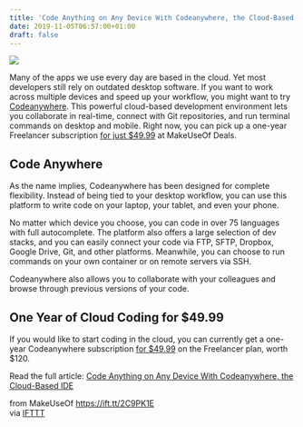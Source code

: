 ```yaml
---
title: 'Code Anything on Any Device With Codeanywhere, the Cloud-Based IDE'
date: 2019-11-05T06:57:00+01:00
draft: false
---
```


![](https://static.makeuseof.com/wp-content/uploads/2019/10/sale_22226_primary_image.jpg)

Many of the apps we use every day are based in the cloud. Yet most developers still rely on outdated desktop software. If you want to work across multiple devices and speed up your workflow, you might want to try [Codeanywhere](https://deals.makeuseof.com/sales/codeanywhere-freelancer-plan-1-yr-subscription?utm_source=makeuseof.com&utm_medium=referral&utm_campaign=codeanywhere-freelancer-plan-1-yr-subscription&utm_term=scsf-345759&utm_content=a0x1P000004Mq2M&scsonar=1). This powerful cloud-based development environment lets you collaborate in real-time, connect with Git repositories, and run terminal commands on desktop and mobile. Right now, you can pick up a one-year Freelancer subscription [for just $49.99](https://deals.makeuseof.com/sales/codeanywhere-freelancer-plan-1-yr-subscription?utm_source=makeuseof.com&utm_medium=referral&utm_campaign=codeanywhere-freelancer-plan-1-yr-subscription&utm_term=scsf-345759&utm_content=a0x1P000004Mq2M&scsonar=1) at MakeUseOf Deals.

**Code Anywhere**
-----------------

As the name implies, Codeanywhere has been designed for complete flexibility. Instead of being tied to your desktop workflow, you can use this platform to write code on your laptop, your tablet, and even your phone.

No matter which device you choose, you can code in over 75 languages with full autocomplete. The platform also offers a large selection of dev stacks, and you can easily connect your code via FTP, SFTP, Dropbox, Google Drive, Git, and other platforms. Meanwhile, you can choose to run commands on your own container or on remote servers via SSH.

Codeanywhere also allows you to collaborate with your colleagues and browse through previous versions of your code.

**One Year of Cloud Coding for $49.99**
---------------------------------------

If you would like to start coding in the cloud, you can currently get a one-year Codeanywhere subscription [for $49.99](https://deals.makeuseof.com/sales/codeanywhere-freelancer-plan-1-yr-subscription?utm_source=makeuseof.com&utm_medium=referral&utm_campaign=codeanywhere-freelancer-plan-1-yr-subscription&utm_term=scsf-345759&utm_content=a0x1P000004Mq2M&scsonar=1) on the Freelancer plan, worth $120.

Read the full article: [Code Anything on Any Device With Codeanywhere, the Cloud-Based IDE](https://www.makeuseof.com/tag/code-anything-device-codeanywhere-cloud-based-ide/)

  
  
from MakeUseOf https://ift.tt/2C9PK1E  
via [IFTTT](https://ifttt.com/?ref=da&site=blogger)